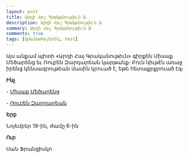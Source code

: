 ```yaml
---
layout: post
title: Արդի Հայ Գրականութիւն Ա
description: Արդի Հայ Գրականութիւն Ա
summary: Արդի Հայ Գրականութիւն Ա
comments: true
tags: [Արևմտահայերեն, test]
---
```


Այս անքամ պիտի «Արդի Հայ Գրականութիւն» գիրքեն Միսաք Մեծարենց եւ Ռուբեն Զարդարեան կարթանք։ Բուն նիւթէն առաջ իրենց կենսագրութեան մասին կրուած է, եթե հետաքրքրուած էգ։

**Ինչ**

\- [Միսաք Մեծարենց](/assets/files/Արդի%20Հայ%20Գրականութիւն/Միսաք%20Մեծարենց.pdf)

\- [Ռուբեն Զարդարեան](/assets/files/Արդի%20Հայ%20Գրականութիւն/Ռուբեն%20Զարդարեան.pdf)

**Երբ**

Նոյեմբեր 19-ին, ժամը 6-ին

**Ուր**

Սան Ֆրանցիսկո